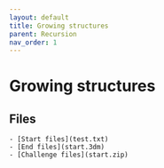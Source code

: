 ```yaml
---
layout: default
title: Growing structures
parent: Recursion
nav_order: 1
---
```


# Growing structures

## Files

```
- [Start files](test.txt)
- [End files](start.3dm)
- [Challenge files](start.zip)
```

